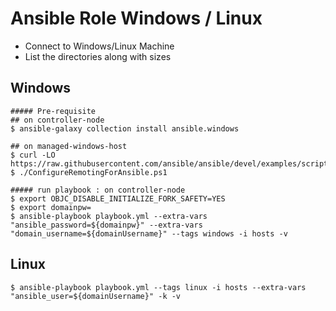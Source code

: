 # Ansible Role Windows / Linux
* Connect to Windows/Linux Machine
* List the directories along with sizes

## Windows
```
##### Pre-requisite
## on controller-node
$ ansible-galaxy collection install ansible.windows

## on managed-windows-host
$ curl -LO https://raw.githubusercontent.com/ansible/ansible/devel/examples/scripts/ConfigureRemotingForAnsible.ps1
$ ./ConfigureRemotingForAnsible.ps1

##### run playbook : on controller-node
$ export OBJC_DISABLE_INITIALIZE_FORK_SAFETY=YES
$ export domainpw=
$ ansible-playbook playbook.yml --extra-vars "ansible_password=${domainpw}" --extra-vars "domain_username=${domainUsername}" --tags windows -i hosts -v

```

## Linux
```
$ ansible-playbook playbook.yml --tags linux -i hosts --extra-vars "ansible_user=${domainUsername}" -k -v

```
